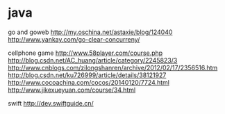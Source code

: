 java
====



go and goweb
http://my.oschina.net/astaxie/blog/124040
http://www.yankay.com/go-clear-concurreny/

cellphone game
http://www.58player.com/course.php
http://blog.csdn.net/AC_huang/article/category/2245823/3
http://www.cnblogs.com/zilongshanren/archive/2012/02/17/2356516.htm
http://blog.csdn.net/ku726999/article/details/38121927
http://www.cocoachina.com/cocos/20140120/7724.html
http://www.jikexueyuan.com/course/34.html




swift
http://dev.swiftguide.cn/
